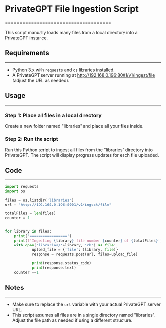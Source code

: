 # PrivateGPT File Ingestion Script
=====================================

This script manually loads many files from a local directory into a PrivateGPT instance.

## Requirements
---------------

* Python 3.x with `requests` and `os` libraries installed.
* A PrivateGPT server running at http://192.168.0.196:8001/v1/ingest/file (adjust the URL as needed).

## Usage
-----

### Step 1: Place all files in a local directory

Create a new folder named "libraries" and place all your files inside.

### Step 2: Run the script

Run this Python script to ingest all files from the "libraries" directory into PrivateGPT. The script will display progress updates for each file uploaded.

## Code
-----

```python
import requests
import os

files = os.listdir('libraries')
url = "http://192.168.0.196:8001/v1/ingest/file"

totalFiles = len(files)
counter = 1


for library in files:
    print('=================')
    print(f'Ingesting {library} file number {counter} of {totalFiles}')    
    with open('libraries/'+library, 'rb') as file:
            upload_file = {'file': (library, file)}
            response = requests.post(url, files=upload_file)

            print(response.status_code)
            print(response.text)
    counter +=1
```

## Notes
-----

* Make sure to replace the `url` variable with your actual PrivateGPT server URL.
* This script assumes all files are in a single directory named "libraries". Adjust the file path as needed if using a different structure.